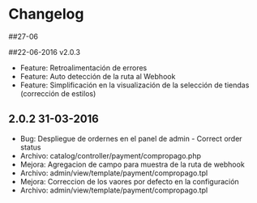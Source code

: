 # Changelog

##27-06


##22-06-2016 v2.0.3
* Feature: Retroalimentación de errores
* Feature: Auto detección de la ruta al Webhook
* Feature: Simplificación en la visualización de la selección de tiendas (corrección de estilos)

## 2.0.2 31-03-2016
* Bug: Despliegue de ordernes en el panel de admin - Correct order status
* Archivo: catalog/controller/payment/compropago.php
* Mejora: Agregacion de campo para muestra de la ruta de webhook
* Archivo: admin/view/template/payment/compropago.tpl
* Mejora: Correccion de los vaores por defecto en la configuración
* Archivo: admin/view/template/payment/compropago.tpl
